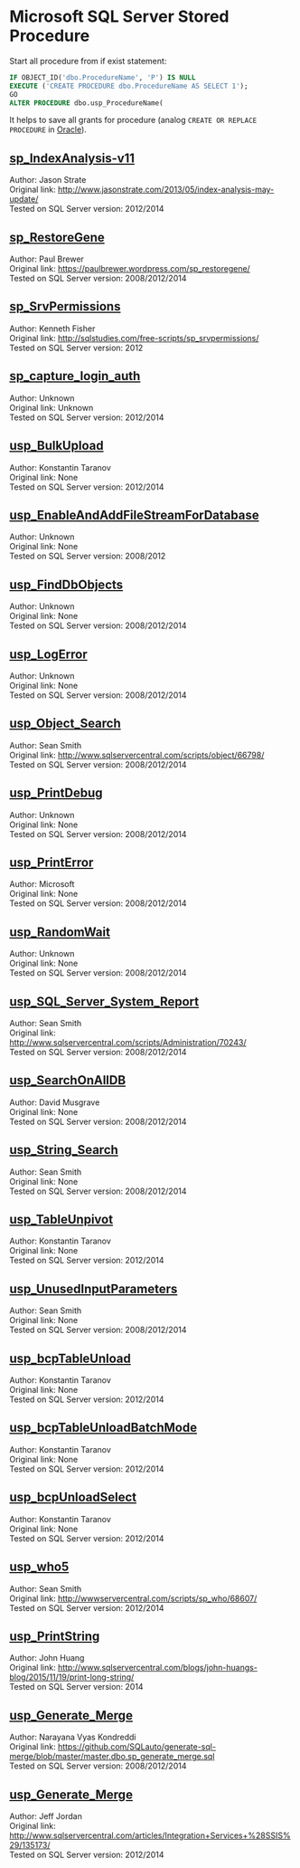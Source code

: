 # Microsoft SQL Server Stored Procedure
Start all procedure from if exist statement:
```sql
IF OBJECT_ID('dbo.ProcedureName', 'P') IS NULL
EXECUTE ('CREATE PROCEDURE dbo.ProcedureName AS SELECT 1');
GO
ALTER PROCEDURE dbo.usp_ProcedureName(
```
It helps to save all grants for procedure (analog `CREATE OR REPLACE PROCEDURE` in [Oracle](http://docs.oracle.com/cd/B19306_01/server.102/b14200/statements_6009.htm 'Offical Oracle Documentation')).


## [sp_IndexAnalysis-v11](sp_IndexAnalysis-v11.sql)
Author: Jason Strate<br/>
Original link: http://www.jasonstrate.com/2013/05/index-analysis-may-update/<br/>
Tested on SQL Server version: 2012/2014


## [sp_RestoreGene](sp_RestoreGene.sql)
Author: Paul Brewer<br/>
Original link: https://paulbrewer.wordpress.com/sp_restoregene/<br/>
Tested on SQL Server version: 2008/2012/2014


## [sp_SrvPermissions](sp_SrvPermissions.sql)
Author: Kenneth Fisher<br/>
Original link: http://sqlstudies.com/free-scripts/sp_srvpermissions/<br/>
Tested on SQL Server version: 2012


## [sp_capture_login_auth](sp_capture_login_auth.sql)
Author: Unknown<br/>
Original link: Unknown<br/>
Tested on SQL Server version: 2012/2014


## [usp_BulkUpload](usp_BulkUpload.sql)
Author: Konstantin Taranov<br/>
Original link: None<br/>
Tested on SQL Server version: 2012/2014


## [usp_EnableAndAddFileStreamForDatabase](usp_EnableAndAddFileStreamForDatabase.sql)
Author: Unknown<br/>
Original link: None<br/>
Tested on SQL Server version: 2008/2012


## [usp_FindDbObjects](usp_FindDbObjects)
Author: Unknown<br/>
Original link: None<br/>
Tested on SQL Server version: 2008/2012/2014


## [usp_LogError](usp_LogError.sql)
Author: Unknown<br/>
Original link: None<br/>
Tested on SQL Server version: 2008/2012/2014


## [usp_Object_Search](usp_Object_Search.sql)
Author: Sean Smith<br/>
Original link: http://www.sqlservercentral.com/scripts/object/66798/<br/>
Tested on SQL Server version: 2008/2012/2014


## [usp_PrintDebug](usp_PrintDebug.sql)
Author: Unknown<br/>
Original link: None<br/>
Tested on SQL Server version: 2008/2012/2014


## [usp_PrintError](usp_PrintError.sql)
Author: Microsoft<br/>
Original link: None<br/>
Tested on SQL Server version: 2008/2012/2014


## [usp_RandomWait](usp_RandomWait.sql)
Author: Unknown<br/>
Original link: None<br/>
Tested on SQL Server version: 2008/2012/2014


## [usp_SQL_Server_System_Report](usp_SQL_Server_System_Report.sql)
Author: Sean Smith<br />
Original link: <http://www.sqlservercentral.com/scripts/Administration/70243/><br />
Tested on SQL Server version: 2008/2012/2014


## [usp_SearchOnAllDB](usp_SearchOnAllDB.sql)
Author: David Musgrave<br />
Original link: None<br />
Tested on SQL Server version: 2008/2012/2014


## [usp_String_Search](usp_String_Search.sql)
Author: Sean Smith<br />
Original link: None<br />
Tested on SQL Server version: 2008/2012/2014


## [usp_TableUnpivot](usp_TableUnpivot.sql)
Author: Konstantin Taranov<br/>
Original link: None<br/>
Tested on SQL Server version: 2012/2014


## [usp_UnusedInputParameters](usp_UnusedInputParameters.sql)
Author: Sean Smith<br/>
Original link: None<br/>
Tested on SQL Server version: 2008/2012/2014


## [usp_bcpTableUnload](usp_bcpTableUnload.sql)
Author: Konstantin Taranov<br/>
Original link: None<br/>
Tested on SQL Server version: 2012/2014


## [usp_bcpTableUnloadBatchMode](usp_bcpTableUnloadBatchMode.sql)
Author: Konstantin Taranov<br/>
Original link: None<br/>
Tested on SQL Server version: 2012/2014


## [usp_bcpUnloadSelect](usp_bcpUnloadSelect.sql)
Author: Konstantin Taranov<br/>
Original link: None<br/>
Tested on SQL Server version: 2012/2014


## [usp_who5](usp_who5.sql)
Author: Sean Smith<br />
Original link: http://wwwservercentral.com/scripts/sp_who/68607/<br />
Tested on SQL Server version: 2012/2014


## [usp_PrintString](usp_PrintString.sql)
Author: John Huang<br />
Original link: http://www.sqlservercentral.com/blogs/john-huangs-blog/2015/11/19/print-long-string/<br />
Tested on SQL Server version: 2014


## [usp_Generate_Merge](usp_Generate_Merge.sql)
Author: Narayana Vyas Kondreddi<br/>
Original link: https://github.com/SQLauto/generate-sql-merge/blob/master/master.dbo.sp_generate_merge.sql<br />
Tested on SQL Server version: 2008/2012/2014


## [usp_Generate_Merge](usp_SSIS_ScriptEnvironment.sql)
Author: Jeff Jordan<br/>
Original link: http://www.sqlservercentral.com/articles/Integration+Services+%28SSIS%29/135173/<br />
Tested on SQL Server version: 2012/2014
